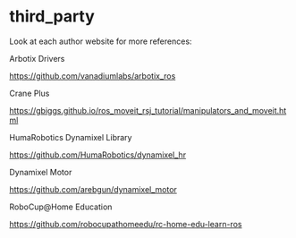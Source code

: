 # third_party

Look at each author website for more references:

Arbotix Drivers

https://github.com/vanadiumlabs/arbotix_ros


Crane Plus

https://gbiggs.github.io/ros_moveit_rsj_tutorial/manipulators_and_moveit.html


HumaRobotics Dynamixel Library

https://github.com/HumaRobotics/dynamixel_hr


Dynamixel Motor

https://github.com/arebgun/dynamixel_motor


RoboCup@Home Education

https://github.com/robocupathomeedu/rc-home-edu-learn-ros
